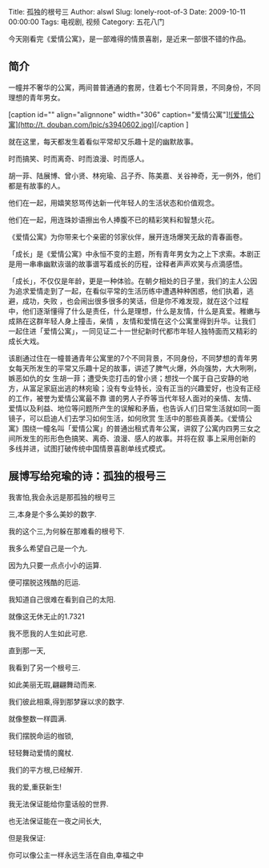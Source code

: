Title: 孤独的根号三
Author: alswl
Slug: lonely-root-of-3
Date: 2009-10-11 00:00:00
Tags: 电视剧, 视频
Category: 五花八门

今天刚看完《爱情公寓》，是一部难得的情景喜剧，是近来一部很不错的作品。

## 简介

一幢并不奢华的公寓，两间普普通通的套房，住着七个不同背景，不同身份，不同理想的青年男女。

[caption id="" align="alignnone" width="306" caption="爱情公寓"][![爱情公寓](http://t.
douban.com/lpic/s3940602.jpg)](http://t.douban.com/lpic/s3940602.jpg)[/caption
]

就在这里，每天都发生着看似平常却又乐趣十足的幽默故事。

时而搞笑、时而离奇、时而浪漫、时而感人。

胡一菲、陆展博、曾小贤、林宛瑜、吕子乔、陈美嘉、关谷神奇，无一例外，他们都是有故事的人。

他们在一起，用嬉笑怒骂传达新一代年轻人的生活状态和价值观念。

他们在一起，用连珠妙语擦出令人捧腹不已的精彩笑料和智慧火花。

《爱情公寓》为你带来七个亲密的邻家伙伴，展开连场爆笑无敌的青春画卷。

「成长」是《爱情公寓》中永恒不变的主题，所有青年男女为之上下求索。本剧正是用一串串幽默诙谐的故事谱写着成长的历程，诠释者声声欢笑与点滴感悟。

「成长」，不仅仅是年龄，更是一种体验。在朝夕相处的日子里，我们的主人公因为追求爱情走到了一起，在看似平常的生活历练中遭遇种种困惑，他们执着，逃避，成功，失败
，也会闹出很多很多的笑话，但是你不难发现，就在这个过程中，他们逐渐懂得了什么是责任，什么是理想，什么是友情，什么是真爱。稚嫩与成熟在这群年轻人身上撞击，亲情
，友情和爱情在这个公寓里得到升华。让我们一起住进「爱情公寓」，一同见证二十一世纪新时代都市年轻人独特面而又精彩的成长大戏。

该剧通过住在一幢普通青年公寓里的7个不同背景，不同身份，不同梦想的青年男女每天所发生的平常又乐趣十足的故事，讲述了脾气火爆，外向强势，大大咧咧，嫉恶如仇的女
生胡一菲；遭受失恋打击的曾小贤；想找一个属于自己安静的地方，从富足家庭出逃的林宛瑜；没有专业特长，没有正当的兴趣爱好，也没有正经的工作，被誉为爱情公寓最不靠
谱的男人子乔等当代年轻人面对的亲情、友情、爱情以及利益、地位等问题所产生的误解和矛盾，也告诉人们日常生活就如同一面镜子，可以启迪人们去学习如何生活，如何欣赏
生活中的那些真善美。《爱情公寓》围绕一幢名叫「爱情公寓」的普通出租式青年公寓，讲叙了公寓内四男三女之间所发生的形形色色搞笑、离奇、浪漫、感人的故事。并将在叙
事上采用创新的多线并进，试图打破传统中国情景喜剧单线式模式。

## 展博写给宛瑜的诗：孤独的根号三

我害怕,我会永远是那孤独的根号三

三,本身是个多么美妙的数字.

我的这个三,为何躲在那难看的根号下.

我多么希望自己是一个九.

因为九只要一点点小小的运算.

便可摆脱这残酷的厄运.

我知道自己很难在看到自己的太阳.

就像这无休无止的1.7321

我不愿我的人生如此可悲.

直到那一天,

我看到了另一个根号三.

如此美丽无瑕,翩翩舞动而来.

我们彼此相乘,得到那梦寐以求的数字.

就像整数一样圆满.

我们摆脱命运的枷锁,

轻轻舞动爱情的魔杖.

我们的平方根,已经解开.

我的爱,重获新生!

我无法保证能给你童话般的世界.

也无法保证能在一夜之间长大,

但是我保证:

你可以像公主一样永远生活在自由,幸福之中

